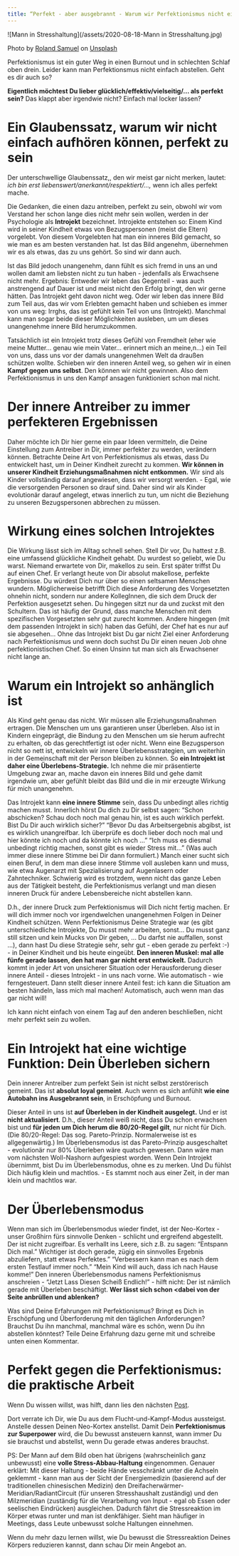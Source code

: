```yaml
---
title: “Perfekt - aber ausgebrannt - Warum wir Perfektionismus nicht einfach loslassen können." 
---
```


![Mann in Stresshaltung](/assets/2020-08-18-Mann in Stresshaltung.jpg)

<span>Photo by <a href="https://unsplash.com/@rosam2020?utm_source=unsplash&amp;utm_medium=referral&amp;utm_content=creditCopyText">Roland Samuel</a> on <a href="https://unsplash.com/t/business-work?utm_source=unsplash&amp;utm_medium=referral&amp;utm_content=creditCopyText">Unsplash</a></span>

Perfektionismus ist ein guter Weg in einen Burnout und in schlechten Schlaf oben drein. Leider kann man Perfektionsmus nicht einfach abstellen. Geht es dir auch so? 

**Eigentlich möchtest Du lieber glücklich/effektiv/vielseitig/... als perfekt sein?** Das klappt aber irgendwie nicht? Einfach mal locker lassen?

# Ein Glaubenssatz, warum wir nicht einfach aufhören können, perfekt zu sein
Der unterschwellige Glaubenssatz,, den wir meist gar nicht merken, lautet: *ich bin erst liebenswert/anerkannt/respektiert/...,* wenn ich alles perfekt mache. 

Die Gedanken, die einen dazu antreiben, perfekt zu sein, obwohl wir vom Verstand her schon lange dies nicht mehr sein wollen, werden in der Psychologie als **Introjekt** bezeichnet. Introjekte entstehen so: Einem Kind wird in seiner Kindheit etwas von Bezugspersonen (meist die Eltern) vorgelebt. Von diesem Vorgelebten hat man ein inneres Bild gemacht, so wie man es am besten verstanden hat. Ist das Bild angenehm, übernehmen wir es als etwas, das zu uns gehört. So sind wir dann auch. 

Ist das Bild jedoch unangenehm, dann fühlt es sich fremd in uns an und wollen damit am liebsten nicht zu tun haben - jedenfalls als Erwachsene nicht mehr. Ergebnis: Entweder wir leben das Gegenteil - was auch anstrengend auf Dauer ist und meist nicht den Erfolg bringt, den wir gerne hätten. Das Introjekt geht davon nicht weg. Oder wir leben das innere Bild zum Teil aus, das wir vom Erlebten gemacht haben und schieben es immer von uns weg: Irrghs, das ist gefühlt kein Teil von uns (Introjekt). Manchmal kann man sogar beide dieser Möglichkeiten ausleben, um um dieses unangenehme innere Bild herumzukommen. 

Tatsächlich ist ein Introjekt trotz dieses Gefühl von Fremdheit (eher wie meine Mutter… genau wie mein Vater… erinnert mich an meine,n…) ein Teil von uns, dass uns vor der damals unangenehmen Welt da draußen schützen wollte. Schieben wir den inneren Anteil weg, so gehen wir in einen **Kampf gegen uns selbst**. Den können wir nicht gewinnen. Also dem Perfektionismus in uns den Kampf ansagen funktioniert schon mal nicht. 

# Der innere Antreiber zu immer perfekteren Ergebnissen 
Daher möchte ich Dir hier gerne ein paar Ideen vermitteln, die Deine Einstellung zum Antreiber in Dir, immer perfekter zu werden, verändern können. Betrachte Deine Art von Perfektionismus als etwas, dass Du entwickelt hast, um in Deiner Kindheit zurecht zu kommen. **Wir können in unserer Kindheit Erziehungsmaßnahmen nicht entkommen.** Wir sind als Kinder vollständig darauf angewiesen, dass wir versorgt werden. - Egal, wie die versorgenden Personen so drauf sind. Daher sind wir als Kinder evolutionär darauf angelegt, etwas innerlich zu tun, um nicht die Beziehung zu unseren Bezugspersonen abbrechen zu müssen. 

# Wirkung eines solchen Introjektes
Die Wirkung lässt sich im Alltag schnell sehen. Stell Dir vor, Du hattest z.B. eine umfassend glückliche Kindheit gehabt. Du wurdest so geliebt, wie Du warst. Niemand erwartete von Dir, makellos zu sein. Erst später triffst Du auf einen Chef. Er verlangt heute von Dir absolut makellose, perfekte Ergebnisse. Du würdest Dich nur über so einen seltsamen Menschen wundern. Möglicherweise betrifft Dich diese Anforderung des Vorgesetzten ohnehin nicht, sondern nur andere KollegInnen, die sich dem Druck der Perfektion ausgesetzt sehen. Du hingegen sitzt nur da und zuckst mit den Schultern. Das ist häufig der Grund, dass manche Menschen mit dem spezifischen Vorgesetzten sehr gut zurecht kommen. Andere hingegen (mit dem passenden Introjekt in sich) haben das Gefühl, der Chef hat es nur auf sie abgesehen… Ohne das Introjekt bist Du gar nicht Ziel einer Anforderung nach Perfektionismus und wenn doch suchst Du Dir einen neuen Job ohne perfektionistischen Chef. So einen Unsinn tut man sich als Erwachsener nicht lange an. 

# Warum ein Introjekt so anhänglich ist
Als Kind geht genau das nicht. Wir müssen alle Erziehungsmaßnahmen ertragen. Die Menschen um uns garantieren unser Überleben. Also ist in Kindern eingeprägt, die Bindung zu den Menschen um sie herum aufrecht zu erhalten, ob das gerechtfertigt ist oder nicht. Wenn eine Bezugsperson nicht so nett ist, entwickeln wir innere Überlebensstrategien, um weiterhin in der Gemeinschaft mit der Person bleiben zu können. So **ein Introjekt ist daher eine Überlebens-Strategie.** Ich nehme die mir präsentierte Umgebung zwar an, mache davon ein inneres Bild und gehe damit irgendwie um, aber gefühlt bleibt das Bild und die in mir erzeugte Wirkung für mich unangenehm. 

Das Introjekt kann **eine innere Stimme** sein, dass Du unbedingt alles richtig machen musst. Innerlich hörst Du dich zu Dir selbst sagen: “Schon abschicken? Schau doch noch mal genau hin, ist es auch wirklich perfekt. Bist Du Dir auch wirklich sicher?” “Bevor Du das Arbeitsergebnis abgibst, ist es wirklich unangreifbar. Ich überprüfe es doch lieber doch noch mal und hier könnte ich noch und da könnte ich noch …” “Ich muss es diesmal unbedingt richtig machen, sonst gibt es wieder Stress mit…” (Was auch immer diese innere Stimme bei Dir dann formuliert.) Manch einer sucht sich einen Beruf, in dem man diese innere Stimme voll ausleben kann und muss, wie etwa Augenarzt mit Spezialisierung auf Augenlasern oder Zahntechniker. Schwierig wird es trotzdem, wenn nicht das ganze Leben aus der Tätigkeit besteht, die Perfektionismus verlangt und man diesen inneren Druck für andere Lebensbereiche nicht abstellen kann. 

D.h., der innere Druck zum Perfektionismus will Dich nicht fertig machen. Er will dich immer noch vor irgendwelchen unangenehmen Folgen in Deiner Kindheit schützen. Wenn Perfektionismus Deine Strategie war (es gibt unterschiedliche Introjekte, Du musst mehr arbeiten, sonst… Du musst ganz still sitzen und kein Mucks von Dir geben, ... Du darfst nie auffallen, sonst ...), dann hast Du diese Strategie sehr, sehr gut - eben gerade zu perfekt :-) - in Deiner Kindheit und bis heute eingeübt. **Den inneren Muskel: mal alle fünfe gerade lassen, den hat man gar nicht erst entwickelt.** Dadurch kommt in jeder Art von unsicherer Situation oder Herausforderung dieser innere Anteil - dieses Introjekt - in uns nach vorne. Wie automatisch - wie ferngesteuert. Dann stellt dieser innere Anteil fest: ich kann die Situation am besten händeln, lass mich mal machen! Automatisch, auch wenn man das gar nicht will! 

Ich kann nicht einfach von einem Tag auf den anderen beschließen, nicht mehr perfekt sein zu wollen. 

# Ein Introjekt hat eine wichtige Funktion: Dein Überleben sichern
Dein innerer Antreiber zum perfekt Sein ist nicht selbst zerstörerisch gemeint. Das ist **absolut loyal gemeint**. Auch wenn es sich anfühlt **wie eine Autobahn ins Ausgebrannt sein**, in Erschöpfung und Burnout. 

Dieser Anteil in uns ist **auf Überleben in der Kindheit ausgelegt.** Und er ist **nicht aktualisiert**. D.h., dieser Anteil weiß nicht, dass Du schon erwachsen bist und **für jeden um Dich herum die 80/20-Regel gilt**, nur nicht für Dich. (Die 80/20-Regel: Das sog. Pareto-Prinzip. Normalerweise ist es allgegenwärtig.) Im Überlebensmodus ist das Pareto-Prinzip ausgeschaltet - evolutionär nur 80% Überleben wäre quatsch gewesen. Dann wäre man vom nächsten Woll-Nashorn aufgespiest worden. Wenn Dein Introjekt übernimmt, bist Du im Überlebensmodus, ohne es zu merken. Und Du fühlst Dich häufig klein und machtlos. - Es stammt noch aus einer Zeit, in der man klein und machtlos war. 

# Der Überlebensmodus
Wenn man sich im Überlebensmodus wieder findet, ist der Neo-Kortex - unser Großhirn fürs sinnvolle Denken - schlicht und ergreifend abgestellt. Der ist nicht zugreifbar. Es verhallt ins Leere, sich z.B. zu sagen: “Entspann Dich mal.” Wichtiger ist doch gerade, zügig ein sinnvolles Ergebnis abzuliefern, statt etwas Perfektes.” “Verbessern kann man es nach dem ersten Testlauf immer noch.” “Mein Kind will auch, dass ich nach Hause komme!” Den inneren Überlebensmodus namens Perfektionismus anschreien - “Jetzt Lass Diesen Scheiß Endlich!” - hilft nicht: Der ist nämlich gerade mit Überleben beschäftigt. **Wer lässt sich schon <dabei von der Seite anbrüllen und ablenken?**

Was sind Deine Erfahrungen mit Perfektionismus? Bringt es Dich in Erschöpfung und Überforderung mit den täglichen Anforderungen? Brauchst Du ihn manchmal, manchmal wäre es schön, wenn Du ihn abstellen könntest? Teile Deine Erfahrung dazu gerne mit und schreibe unten einen Kommentar. 

# Perfekt gegen die Perfektionismus: die praktische Arbeit
Wenn Du  wissen willst, was hilft, dann lies den nächsten [Post](/2020/08/24/Perfektionismus-und-Burnout-Teil-2.html). 

Dort verrate ich Dir, wie Du aus dem Flucht-und-Kampf-Modus aussteigst. Anstelle dessen Deinen Neo-Kortex anstellst. Damit Dein **Perfektionismus zur Superpower** wird, die Du bewusst ansteuern kannst, wann immer Du sie brauchst und abstellst, wenn Du gerade etwas anderes brauchst. 

PS: Der Mann auf dem Bild oben hat übrigens (wahrscheinlich ganz unbewusst) eine **volle Stress-Abbau-Haltung** eingenommen. Genauer erklärt: Mit dieser Haltung - beide Hände vesschränkt unter die Achseln geklemmt - kann man aus der Sicht der Energiemedizin (basierend auf der traditionellen chinesischen Medizin) den Dreifacherwärmer-Meridian/RadiantCircuit (für unseren Stresshaushalt zuständig) und den Milzmeridian (zuständig für die Verarbeitung von Input - egal ob Essen oder seelischen Eindrücken) ausgleichen. Dadurch fährt die Stressreaktion im Körper etwas runter und man ist denkfähiger. Sieht man häufiger in Meetings, dass Leute unbewusst solche Haltungen einnehmen. 

Wenn du mehr dazu lernen willst, wie Du bewusst die Stressreaktion Deines Körpers reduzieren kannst, dann schau Dir mein Angebot an. 
